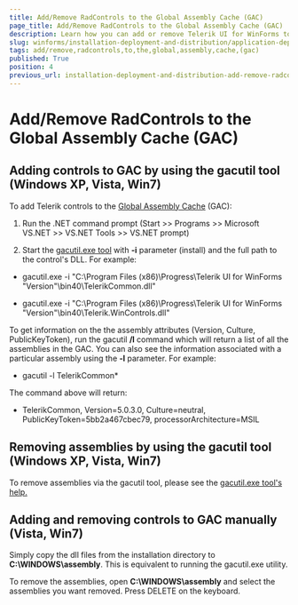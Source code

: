 ```yaml
---
title: Add/Remove RadControls to the Global Assembly Cache (GAC)
page_title: Add/Remove RadControls to the Global Assembly Cache (GAC)
description: Learn how you can add or remove Telerik UI for WinForms to the Global Assembly Cache (GAC).
slug: winforms/installation-deployment-and-distribution/application-deploymentadd-remove-radcontrols-to-the-global-assembly-cache-(gac)
tags: add/remove,radcontrols,to,the,global,assembly,cache,(gac)
published: True
position: 4
previous_url: installation-deployment-and-distribution-add-remove-radcontrols-to-the-global-assembly-cache-(gac)
---
```


# Add/Remove RadControls to the Global Assembly Cache (GAC)



## Adding controls to GAC by using the gacutil tool (Windows XP, Vista, Win7)

To add Telerik controls to the [Global Assembly Cache](http://msdn.microsoft.com/en-us/library/yf1d93sz%28VS.71%29.aspx) (GAC):


1. Run the .NET command prompt (Start >> Programs >> Microsoft VS.NET >> VS.NET Tools >> VS.NET prompt)

1. Start the [gacutil.exe tool](http://msdn.microsoft.com/en-us/library/ex0ss12c%28VS.80%29.aspx) with __-i__ parameter (install) and the full path to the control's DLL. For example:


 * gacutil.exe -i "C:\Program Files (x86)\Progress\Telerik UI for WinForms "Version"\bin40\TelerikCommon.dll"

 * gacutil.exe -i "C:\Program Files (x86)\Progress\Telerik UI for WinForms "Version"\bin40\Telerik.WinControls.dll"

To get information on the the assembly attributes (Version, Culture, PublicKeyToken), run the gacutil __/l__ command which will return a list of all the assemblies in the GAC. You can also see the information associated with a particular assembly using the __-l__ parameter. For example:

 * gacutil -l TelerikCommon*

The command above will return:

 * TelerikCommon, Version=5.0.3.0, Culture=neutral, PublicKeyToken=5bb2a467cbec79, processorArchitecture=MSIL

## Removing assemblies by using the gacutil tool (Windows XP, Vista, Win7)

To remove assemblies via the gacutil tool, please see the [gacutil.exe tool's help.](http://msdn.microsoft.com/en-us/library/ex0ss12c%28VS.80%29.aspx)

## Adding and removing controls to GAC manually (Vista, Win7)

Simply copy the dll files from the installation directory to __C:\WINDOWS\assembly__. This is equivalent to running the gacutil.exe utility.


To remove the assemblies, open __C:\WINDOWS\assembly__ and select the assemblies you want removed. Press DELETE on the keyboard.
